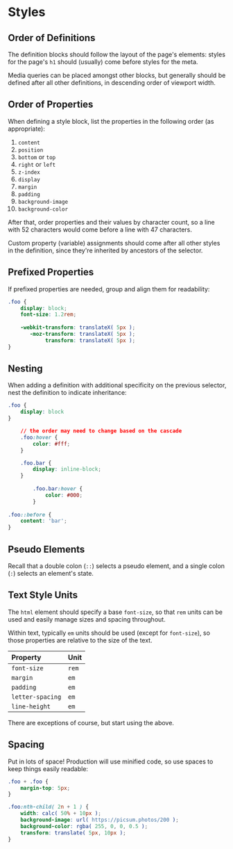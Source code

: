 # Styles

## Order of Definitions

The definition blocks should follow the layout of the page's elements: styles for the page's `h1` should (usually) come before styles for the meta.

Media queries can be placed amongst other blocks, but generally should be defined after all other definitions, in descending order of viewport width.

## Order of Properties

When defining a style block, list the properties in the following order (as appropriate):

1. `content`
1. `position`
1. `bottom` or `top`
1. `right` or `left`
1. `z-index`
1. `display`
1. `margin`
1. `padding`
1. `background-image`
1. `background-color`

After that, order properties and their values by character count, so a line with 52 characters would come before a line with 47 characters.

Custom property (variable) assignments should come after all other styles in the definition, since they're inherited by ancestors of the selector.

## Prefixed Properties

If prefixed properties are needed, group and align them for readability:

```css
.foo {
	display: block;
	font-size: 1.2rem;
	
	-webkit-transform: translateX( 5px );
	   -moz-transform: translateX( 5px );
	        transform: translateX( 5px );
}
```

## Nesting

When adding a definition with additional specificity on the previous selector, nest the definition to indicate inheritance:

```css
.foo {
	display: block
}

	// the order may need to change based on the cascade
	.foo:hover {
		color: #fff;
	}

	.foo.bar {
		display: inline-block;
	}
	
		.foo.bar:hover {
			color: #000;
		}
	
.foo::before {
	content: 'bar';
}
```

## Pseudo Elements

Recall that a double colon (`::`) selects a pseudo element, and a single colon (`:`) selects an element's state.

## Text Style Units

The `html` element should specify a base `font-size`, so that `rem` units can be used and easily manage sizes and spacing throughout.

Within text, typically `em` units should be used (except for `font-size`), so those properties are relative to the size of the text.

|Property|Unit|
|:---|:---|
|`font-size`|`rem`|
|`margin`|`em`|
|`padding`|`em`|
|`letter-spacing`|`em`|
|`line-height`|`em`|

There are exceptions of course, but start using the above.

## Spacing

Put in lots of space! Production will use minified code, so use spaces to keep things easily readable:

```css
.foo + .foo {
	margin-top: 5px;
}

.foo:nth-child( 2n + 1 ) {
	width: calc( 50% + 10px );
	background-image: url( https://picsum.photos/200 );
	background-color: rgba( 255, 0, 0, 0.5 );
	transform: translate( 5px, 10px );
}
```